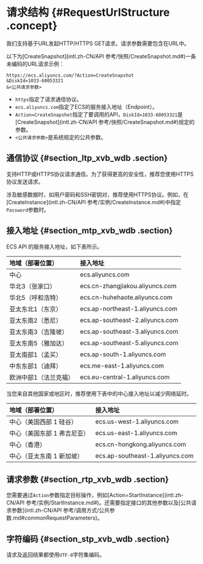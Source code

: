 # 请求结构 {#RequestUrlStructure .concept}

我们支持基于URL发起HTTP/HTTPS GET请求。请求参数需要包含在URL中。

以下为[CreateSnapshot](intl.zh-CN/API 参考/快照/CreateSnapshot.md#)一条未编码的URL请求示例：

```
https://ecs.aliyuncs.com/?Action=CreateSnapshot
&DiskId=1033-60053321
&<公共请求参数>
```

-   `https`指定了请求通信协议。
-   `ecs.aliyuncs.com`指定了ECS的服务接入地址（Endpoint）。
-   `Action=CreateSnapshot`指定了要调用的API，`DiskId=1033-60053321`是[CreateSnapshot](intl.zh-CN/API 参考/快照/CreateSnapshot.md#)规定的参数。
-   `<公共请求参数>`是系统规定的公共参数。

## 通信协议 {#section_ltp_xvb_wdb .section}

支持HTTP或HTTPS协议请求通信。为了获得更高的安全性，推荐您使用HTTPS协议发送请求。

涉及敏感数据时，如用户密码和SSH密钥对，推荐使用HTTPS协议。例如，在[CreateInstance](intl.zh-CN/API 参考/实例/CreateInstance.md#)中指定`Password`参数时。

## 接入地址 {#section_mtp_xvb_wdb .section}

ECS API 的服务接入地址，如下表所示。

|地域（部署位置）|接入地址|
|:-------|:---|
|中心|ecs.aliyuncs.com|
|华北3（张家口）|ecs.cn-zhangjiakou.aliyuncs.com|
|华北5（呼和浩特）|ecs.cn-huhehaote.aliyuncs.com|
|亚太东北1（东京）|ecs.ap-northeast-1.aliyuncs.com|
|亚太东南2（悉尼）|ecs.ap-southeast-2.aliyuncs.com|
|亚太东南3（吉隆坡）|ecs.ap-southeast-3.aliyuncs.com|
|亚太东南5（雅加达）|ecs.ap-southeast-5.aliyuncs.com|
|亚太南部1（孟买）|ecs.ap-south-1.aliyuncs.com|
|中东东部1（迪拜）|ecs.me-east-1.aliyuncs.com|
|欧洲中部1（法兰克福）|ecs.eu-central-1.aliyuncs.com|

当您来自其他国家或地区时，推荐使用下表中的中心接入地址以减少网络延时。

|地域（部署位置）|接入地址|
|:-------|:---|
|中心（美国西部 1 硅谷）|ecs.us-west-1.aliyuncs.com|
|中心（美国东部 1 弗吉尼亚）|ecs.us-east-1.aliyuncs.com|
|中心（香港）|ecs.cn-hongkong.aliyuncs.com|
|中心（亚太东南 1 新加坡）|ecs.ap-southeast-1.aliyuncs.com|

## 请求参数 {#section_rtp_xvb_wdb .section}

您需要通过`Action`参数指定目标操作，例如[Action=StartInstance](intl.zh-CN/API 参考/实例/StartInstance.md#)。还需要指定接口的其他参数以及[公共请求参数](intl.zh-CN/API 参考/调用方式/公共参数.md#commonRequestParameters)。

## 字符编码 {#section_stp_xvb_wdb .section}

请求及返回结果都使用`UTF-8`字符集编码。

